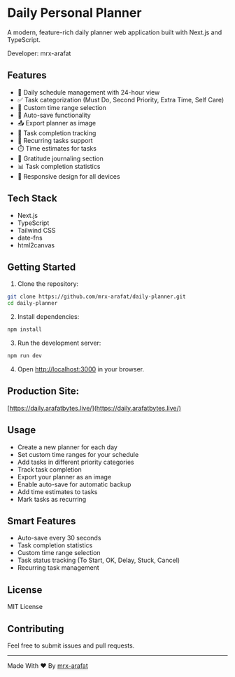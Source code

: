 # Daily Personal Planner

A modern, feature-rich daily planner web application built with Next.js and TypeScript.

Developer: mrx-arafat

## Features

- 📅 Daily schedule management with 24-hour view
- ✅ Task categorization (Must Do, Second Priority, Extra Time, Self Care)
- 🔄 Custom time range selection
- 💾 Auto-save functionality
- 📤 Export planner as image
- 🎯 Task completion tracking
- 🔁 Recurring tasks support
- ⏱️ Time estimates for tasks
- 🙏 Gratitude journaling section
- 📊 Task completion statistics
- 📱 Responsive design for all devices

## Tech Stack

- Next.js
- TypeScript
- Tailwind CSS
- date-fns
- html2canvas

## Getting Started

1. Clone the repository:

```bash
git clone https://github.com/mrx-arafat/daily-planner.git
cd daily-planner
```

2. Install dependencies:

```bash
npm install
```

3. Run the development server:

```bash
npm run dev
```

4. Open [http://localhost:3000](http://localhost:3000) in your browser.

## Production Site:

[https://daily.arafatbytes.live/](https://daily.arafatbytes.live/)

## Usage

- Create a new planner for each day
- Set custom time ranges for your schedule
- Add tasks in different priority categories
- Track task completion
- Export your planner as an image
- Enable auto-save for automatic backup
- Add time estimates to tasks
- Mark tasks as recurring

## Smart Features

- Auto-save every 30 seconds
- Task completion statistics
- Custom time range selection
- Task status tracking (To Start, OK, Delay, Stuck, Cancel)
- Recurring task management

## License

MIT License

## Contributing

Feel free to submit issues and pull requests.

---

Made With ❤️ By [mrx-arafat](https://github.com/mrx-arafat/)
